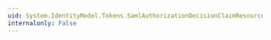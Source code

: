 ```yaml
---
uid: System.IdentityModel.Tokens.SamlAuthorizationDecisionClaimResource.ActionNamespace
internalonly: False
---
```

